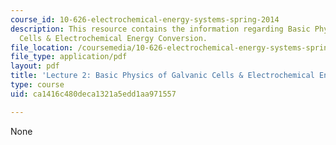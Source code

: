 ```yaml
---
course_id: 10-626-electrochemical-energy-systems-spring-2014
description: This resource contains the information regarding Basic Physics of Galvanic
  Cells & Electrochemical Energy Conversion.
file_location: /coursemedia/10-626-electrochemical-energy-systems-spring-2014/ca1416c480deca1321a5edd1aa971557_MIT10_626S14_Lec2.pdf
file_type: application/pdf
layout: pdf
title: 'Lecture 2: Basic Physics of Galvanic Cells & Electrochemical Energy Conversion'
type: course
uid: ca1416c480deca1321a5edd1aa971557

---
```

None